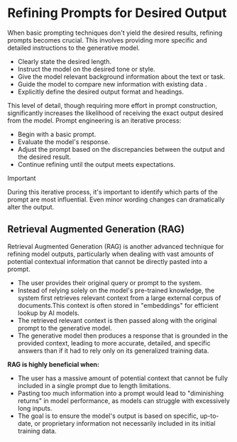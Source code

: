 # Refining Prompts for Desired Output

When basic prompting techniques don't yield the desired results, refining prompts becomes crucial. This involves providing more specific and detailed instructions to the generative model.

- Clearly state the desired length.
- Instruct the model on the desired tone or style.
- Give the model relevant background information about the text or task.
- Guide the model to compare new information with existing data .
- Explicitly define the desired output format and headings.

This level of detail, though requiring more effort in prompt construction, significantly increases the likelihood of receiving the exact output desired from the model. Prompt engineering is an iterative process:

- Begin with a basic prompt.
- Evaluate the model's response.
- Adjust the prompt based on the discrepancies between the output and the desired result.
- Continue refining until the output meets expectations.

>[!IMPORTANT]
>During this iterative process, it's important to identify which parts of the prompt are most influential. Even minor wording changes can dramatically alter the output.

## Retrieval Augmented Generation (RAG)

Retrieval Augmented Generation (RAG) is another advanced technique for refining model outputs, particularly when dealing with vast amounts of potential contextual information that cannot be directly pasted into a prompt.

- The user provides their original query or prompt to the system.
- Instead of relying solely on the model's pre-trained knowledge, the system first retrieves relevant context from a large external corpus of documents.This context is often stored in "embeddings" for efficient lookup by AI models.
- The retrieved relevant context is then passed along with the original prompt to the generative model.
- The generative model then produces a response that is grounded in the provided context, leading to more accurate, detailed, and specific answers than if it had to rely only on its generalized training data.    

**RAG is highly beneficial when:**

- The user has a massive amount of potential context that cannot be fully included in a single prompt due to length limitations.
- Pasting too much information into a prompt would lead to "diminishing returns" in model performance, as models can struggle with excessively long inputs.
- The goal is to ensure the model's output is based on specific, up-to-date, or proprietary information not necessarily included in its initial training data.